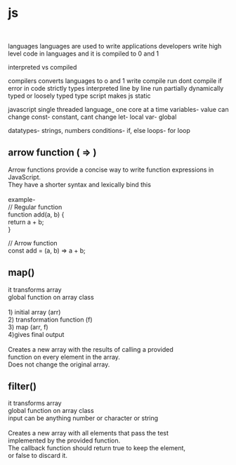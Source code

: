 <h1>js</h1><br>

languages
languages are used to write applications
developers write high level code in languages
and it is compiled to 0 and 1

interpreted vs compiled

compilers
converts languages to o and 1
write compile run
dont compile if error in code
strictly types
interpreted
line by line
run partially
dynamically typed or loosely typed
type script
makes js static

javascript
single threaded language_ one core at a time
variables- value can change
const- constant, cant change
let- local
var- global

datatypes- strings, numbers
conditions- if, else
loops- for loop

  

<h2>arrow function ( => )</h2>

Arrow functions provide a concise way to write function expressions in JavaScript. <br>They have a shorter syntax and lexically bind this<br><br>
example- <br>// Regular function<br>
function add(a, b) {<br>
  return a + b;<br>
}<br>

// Arrow function<br>
const add = (a, b) => a + b;<br>

<h2>map()</h2>
it transforms array<br>
global function on array class <br><br>
1) initial array (arr) <br>
2) transformation function (f) <br>
3) map (arr, f) <br>
4)gives final output <br><br>
Creates a new array with the results of calling a provided<br> function on every element in the array.<br>
Does not change the original array.<br>


<h2>filter()</h2>
it transforms array<br>
global function on array class <br>
input can be anything number or character or string <br><br>
Creates a new array with all elements that pass the test<br> implemented by the provided function.<br>
The callback function should return true to keep the element, <br>or false to discard it.<br>
